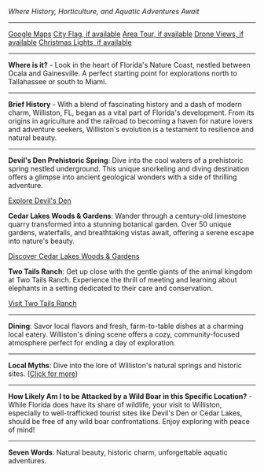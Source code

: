 *Where History, Horticulture, and Aquatic Adventures Await*

---

[Google Maps](https://www.google.com/maps/place/Williston,+FL/data=!3m1!1e3)
[City Flag, if available](https://www.google.com/search?tbm=isch&q=Williston+FL+Flag+Picture)
[Area Tour, if available](https://www.youtube.com/results?search_query=Williston+FL+4k+tour)
[Drone Views, if available](https://www.youtube.com/results?search_query=Williston+FL+4k+drone)
[Christmas Lights, if available](https://www.youtube.com/results?search_query=Williston+FL+christmas+lights&sp=CAI%253D)

---

**Where is it?** - Look in the heart of Florida's Nature Coast, nestled between Ocala and Gainesville. A perfect starting point for explorations north to Tallahassee or south to Miami.

---

**Brief History** - With a blend of fascinating history and a dash of modern charm, Williston, FL, began as a vital part of Florida's development. From its origins in agriculture and the railroad to becoming a haven for nature lovers and adventure seekers, Williston's evolution is a testament to resilience and natural beauty.

---

**Devil's Den Prehistoric Spring**: Dive into the cool waters of a prehistoric spring nestled underground. This unique snorkeling and diving destination offers a glimpse into ancient geological wonders with a side of thrilling adventure.

[Explore Devil's Den](https://www.youtube.com/results?search_query=Williston+FL+Devil's+Den)

**Cedar Lakes Woods & Gardens**: Wander through a century-old limestone quarry transformed into a stunning botanical garden. Over 50 unique gardens, waterfalls, and breathtaking vistas await, offering a serene escape into nature's beauty.

[Discover Cedar Lakes Woods & Gardens](https://www.youtube.com/results?search_query=Williston+FL+Cedar+Lakes+Woods+%26+Gardens)

**Two Tails Ranch**: Get up close with the gentle giants of the animal kingdom at Two Tails Ranch. Experience the thrill of meeting and learning about elephants in a setting dedicated to their care and conservation.

[Visit Two Tails Ranch](https://www.youtube.com/results?search_query=Williston+FL+Two+Tails+Ranch)

---

**Dining**: Savor local flavors and fresh, farm-to-table dishes at a charming local eatery. Williston's dining scene offers a cozy, community-focused atmosphere perfect for ending a day of exploration.

---

**Local Myths**: Dive into the lore of Williston's natural springs and historic sites. ([Click for more](https://www.google.com/search?q=Williston+FL+local+myths))

---

**How Likely Am I to be Attacked by a Wild Boar in this Specific Location?** - While Florida does have its share of wildlife, your visit to Williston, especially to well-trafficked tourist sites like Devil's Den or Cedar Lakes, should be free of any wild boar confrontations. Enjoy exploring with peace of mind!

---

**Seven Words**: Natural beauty, historic charm, unforgettable aquatic adventures.